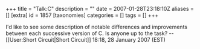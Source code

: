 +++
title = "Talk:C"
description = ""
date = 2007-01-28T23:18:10Z
aliases = []
[extra]
id = 1857
[taxonomies]
categories = []
tags = []
+++

I'd like to see some description of notable differences and improvements between each successive version of C.  Is anyone up to the task? --[[User:Short Circuit|Short Circuit]] 18:18, 28 January 2007 (EST)
